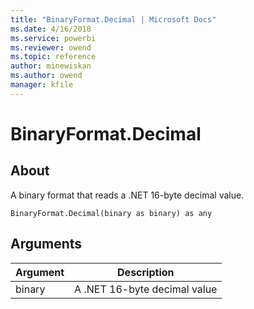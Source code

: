 ```yaml
---
title: "BinaryFormat.Decimal | Microsoft Docs"
ms.date: 4/16/2018
ms.service: powerbi
ms.reviewer: owend
ms.topic: reference
author: minewiskan
ms.author: owend
manager: kfile
---
```

# BinaryFormat.Decimal

  
## About  
A binary format that reads a .NET 16-byte decimal value.  
  
```  
BinaryFormat.Decimal(binary as binary) as any  
```  
  
## Arguments  
  
|Argument|Description|  
|------------|---------------|  
|binary|A .NET 16-byte decimal value|  
  

